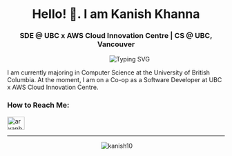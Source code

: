 <h1 align="center">Hello! 👋. I am Kanish Khanna</h1>
<h3 align="center"> SDE @ UBC x AWS Cloud Innovation Centre | CS @ UBC, Vancouver</h3>
<p align = "center"
   
&nbsp;&nbsp;&nbsp;&nbsp;&nbsp;&nbsp;&nbsp;&nbsp;&nbsp;&nbsp;&nbsp;&nbsp;&nbsp;&nbsp;&nbsp; ![Typing SVG](https://readme-typing-svg.demolab.com/?lines=Welcome+to+my+Github+Profile)
   
</p>
<p>I am currently majoring in Computer Science at the University of British Columbia. At the moment, I am on a Co-op as a Software Developer at UBC x AWS Cloud Innovation Centre.</p>

<h3 align="left">How to Reach Me:</h3>
<p align="left">
<a href="https://www.linkedin.com/in/kanishkhanna/" target="blank"><img align="center" src="https://raw.githubusercontent.com/rahuldkjain/github-profile-readme-generator/master/src/images/icons/Social/linked-in-alt.svg" alt="aryanballani" height="30" width="40" /></a>

</p>



---
<p align="center">&nbsp;<img src="https://github-readme-stats.vercel.app/api?username=kanish10&show_icons=true&locale=en&theme=great-gatsby&count_private=true" alt="kanish10" />
</p>



